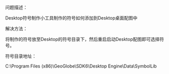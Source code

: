 问题描述：

Desktop符号制作小工具制作的符号如何添加到Desktop桌面配图中

解决方法：

将制作的符号放至Desktop的符号目录下，然后重启启动Desktop配图即可选择符号。

符号目录地址：

C:\Program Files (x86)\GeoGlobe\SDK6\Desktop Engine\Data\SymbolLib
